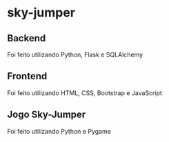 # sky-jumper

## Backend

Foi feito utilizando Python, Flask e SQLAlchemy

## Frontend

Foi feito utilizando HTML, CSS, Bootstrap e JavaScript

## Jogo Sky-Jumper

Foi feito utilizando Python e Pygame
